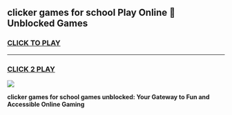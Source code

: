 
## clicker games for school Play Online 👋 Unblocked Games
<h3>
<a href="https://news.freeplayer.one?title=clicker_games_for_school&ref=17GH">CLICK TO PLAY</a></h3>
<hr>

<h3>
<a href="https://news.freeplayer.one?title=clicker_games_for_school&ref=17GH">CLICK 2 PLAY</a>
  
</h3>

<a href="https://news.freeplayer.one?title=clicker_games_for_school&ref=17GH/"><img src="https://clearcache.store/games.png"></a>


**clicker games for school games unblocked: Your Gateway to Fun and Accessible Online Gaming**
